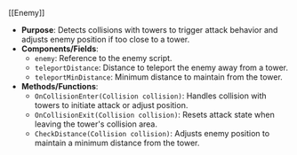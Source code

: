 [[Enemy]]

- **Purpose**: Detects collisions with towers to trigger attack behavior and adjusts enemy position if too close to a tower.
- **Components/Fields**:
    - `enemy`: Reference to the enemy script.
    - `teleportDistance`: Distance to teleport the enemy away from a tower.
    - `teleportMinDistance`: Minimum distance to maintain from the tower.
- **Methods/Functions**:
    - `OnCollisionEnter(Collision collision)`: Handles collision with towers to initiate attack or adjust position.
    - `OnCollisionExit(Collision collision)`: Resets attack state when leaving the tower's collision area.
    - `CheckDistance(Collision collision)`: Adjusts enemy position to maintain a minimum distance from the tower.
